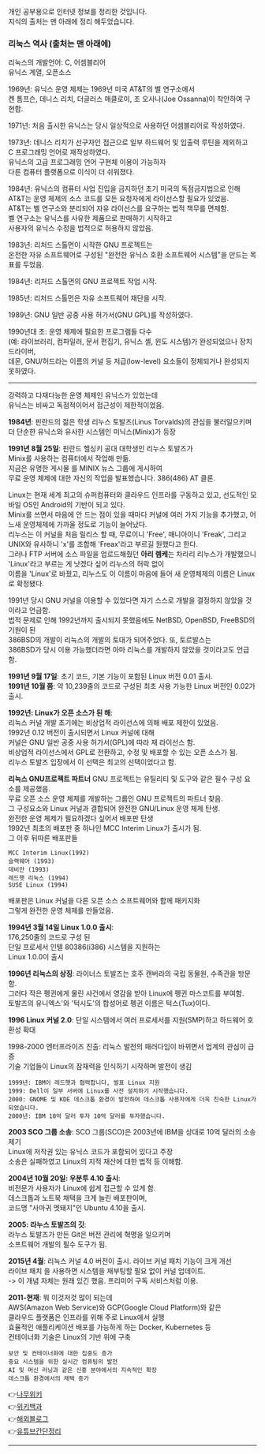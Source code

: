 개인 공부용으로 인터넷 정보를 정리한 것입니다.  
지식의 출처는 맨 아래에 정리 해두었습니다.  
  
### 리눅스 역사 (출처는 맨 아래에)  
  
리눅스의 개발언어: C, 어셈블리어  
유닉스 계열, 오픈소스  

1969년: 유닉스 운영 체제는 1969년 미국 AT&T의 벨 연구소에서  
켄 톰프슨, 데니스 리치, 더글러스 매클로이, 조 오사나(Joe Ossanna)이 착안하여 구현함.  
  
1971년: 처음 출시한 유닉스는 당시 일상적으로 사용하던 어셈블리어로 작성하였다.  
  
1973년: 데니스 리치가 선구자인 접근으로 일부 하드웨어 및 입출력 루틴을 제외하고  
C 프로그래밍 언어로 재작성하였다.  
유닉스의 고급 프로그래밍 언어 구현체 이용이 가능하자  
다른 컴퓨터 플랫폼으로 이식이 더 쉬워졌다.  
   
1984년: 유닉스의 컴퓨터 사업 진입을 금지하던 초기 미국의 독점금지법으로 인해  
AT&T는 운영 체제의 소스 코드를 모든 요청자에게 라이선스할 필요가 있었음.  
AT&T는 벨 연구소와 분리되어 자유 라이선스를 요구하는 법적 책무를 면제함.  
벨 연구소는 유닉스를 사유한 제품으로 판매하기 시작하고  
사용자의 유닉스 수정을 법적으로 허용하지 않았음.  
  
1983년: 리처드 스톨먼이 시작한 GNU 프로젝트는  
온전한 자유 소프트웨어로 구성된 "완전한 유닉스 호환 소프트웨어 시스템"을 만드는 목표를 두었음.  
  
1984년: 리처드 스톨먼의 GNU 프로젝트 작업 시작.  
  
1985년: 리처드 스톨먼은 자유 소프트웨어 재단을 시작.  
  
1989년: GNU 일반 공중 사용 허가서(GNU GPL)를 작성하였다.  
  
1990년대 초: 운영 체제에 필요한 프로그램들 다수  
(예: 라이브러리, 컴파일러, 문서 편집기, 유닉스 셸, 윈도 시스템)가 완성되었으나 장치 드라이버,  
데몬, GNU/허드라는 이름의 커널 등 저급(low-level) 요소들이 정체되거나 완성되지 못하였다.  
  
***
  
강력하고 다재다능한 운영 체제인 유닉스가 있었는데  
유닉스는 비싸고 독점적이어서 접근성이 제한적이었음.  
  
**1984년**: 핀란드의 젊은 학생 리누스 토발즈(Linus Torvalds)의 관심을 불러일으키며  
더 단순한 유닉스와 유사한 시스템인 미닉스(Minix)가 등장  

**1991년 8월 25일**: 핀란드 헬싱키 공대 대학생인 리누스 토발즈가  
Minix를 사용하는 컴퓨터에서 작업해 만듦.  
지금은 유명한 게시물 를 MINIX 뉴스 그룹에 게시하여  
무료 운영 체제에 대한 자신의 작업을 발표했습니다. 386(486) AT 클론.  
  
Linux는 현재 세계 최고의 슈퍼컴퓨터와 클라우드 인프라를 구동하고 있고, 선도적인 모바일 OS인 Android의 기반이 되고 있다.  
Minix를 쓰면서 마음에 안 드는 점이 있을 때마다 커널에 여러 가지 기능을 추가했고, 어느새 운영체제에 가까울 정도로 기능이 늘어났다.  
리누스는 이 커널을 처음 릴리스 할 때, 무료이니 'Free', 매니아이니 'Freak', 그리고 UNIX와 유사하니 'x'를 조합해 'Freax'라고 부르길 원했다고 한다.  
그러나 FTP 서버에 소스 파일을 업로드해줬던 **아리 렘케**는 차라리 리누스가 개발했으니 'Linux'라고 부르는 게 낫겠다 싶어 리누스의 허락 없이  
이름을 'Linux'로 바꿨고, 리누스도 이 이름이 마음에 들어 새 운영체제의 이름은 Linux로 확정됐다.  
  
1991년 당시 GNU 커널을 이용할 수 있었다면 자기 스스로 개발을 결정하지 않았을 것이라고 언급함.  
법적 문제로 인해 1992년까지 출시되지 못했음에도 NetBSD, OpenBSD, FreeBSD의 기원이 된  
386BSD의 개발이 리눅스의 개발의 토대가 되어주었다. 또, 토르발스는  
386BSD가 당시 이용 가능했더라면 아마 리눅스를 개발하지 않았을 것이라고도 언급함.  
  
**1991년 9월 17일**: 초기 코드, 기본 기능이 포함된 Linux 버전 0.01 출시.  
**1991년 10월 쯤**: 약 10,239줄의 코드로 구성된 최초 사용 가능한 Linux 버전인 0.02가 출시.  

**1992년: Linux가 오픈 소스가 된 해**:  
리눅스 커널 개발 초기에는 비상업적 라이선스에 의해 배포 제한이 있었음.  
1992년 0.12 버전이 출시되면서 Linux 커널에 대해  
커널은 GNU 일반 공중 사용 허가서(GPL)에 따라 재 라이선스 함.  
비상업적 라이선스에서 GPL로 전환하고, 수정 및 배포할 수 있는 오픈 소스가 됨.  
리누스 토발즈 입장에서 이 선택은 최고의 선택이었다고 함.  

**리눅스 GNU프로젝트 파트너** 
GNU 프로젝트는 유틸리티 및 도구와 같은 필수 구성 요소를 제공했음.  
무료 오픈 소스 운영 체제를 개발하는 그룹인 GNU 프로젝트의 파트너 찾음.  
그 구성요소와 Linux 커널과 결합되어 완전한 GNU/Linux 운영 체제 탄생.  
완전한 운영 체제가 필요하겠다 싶어서 배포판 탄생  
1992년 최초의 배포판 중 하나인 MCC Interim Linux가 출시가 됨.  
그 이후 뒤따른 배포판들  

```
MCC Interim Linux(1992)  
슬랙웨어 (1993)
데비안 (1993)
레드햇 리눅스 (1994)
SUSE Linux (1994)
```
  
배포판은 Linux 커널을 다른 오픈 소스 소프트웨어와 함께 패키지화  
그렇게 완전한 운영 체제를 만들었음.  

**1994년 3월 14일 Linux 1.0.0 출시**:  
176,250줄의 코드로 구성 된  
단일 프로세서 인텔 80386(i386) 시스템을 지원하는  
Linux 1.0.0이 출시  
  
**1996년 리눅스의 상징**: 라이너스 토발즈는 호주 캔버라의 국립 동물원, 수족관을 방문함.  
그러다 작은 펭귄에게 물린 사건에서 영감을 받아 Linux에 펭귄 마스코트를 부여함.  
토발즈의 유니엑스'와 '턱시도'의 합성어로 펭귄 이름은 턱스(Tux)이다.  

**1996 Linux 커널 2.0**: 단일 시스템에서 여러 프로세서를 지원(SMP)하고 하드웨어 호환성 확대  
  
1998-2000 엔터프라이즈 진출: 리눅스 발전의 패러다임이 바뀌면서 업계의 관심이 급증  
기술 기업들이 Linux의 잠재력을 인식하기 시작하며 발전이 생김  

```
1999년: IBM이 레드햇과 협력합니다, 발표 Linux 지원
1999: Dell이 일부 서버에 Linux를 사전 설치하기 시작했습니다.
2000: GNOME 및 KDE 데스크톱 환경이 발전하여 데스크톱 사용자에게 더욱 친숙한 Linux가 되었습니다.
2000년: IBM 10억 달러 투자 10억 달러를 투자했습니다.
```
  
**2003 SCO 그룹 소송**: 
SCO 그룹(SCO)은 2003년에 IBM을 상대로 10억 달러의 소송 제기  
Linux에 저작권 있는 유닉스 코드가 포함되어 있다고 주장  
소송은 실패하였고 Linux의 지적 재산에 대한 법적 등 이해함.  

**2004년 10월 20일: 우분투 4.10 출시**:  
비전문가 사용자가 Linux에 쉽게 접근할 수 있게 함.  
데스크톱과 노트북 채택을 크게 늘린 배포판이며,  
코드명 "사마귀 멧돼지"인 Ubuntu 4.10을 출시.  
  
**2005: 라누스 토발즈의 깃**:  
라누스 토발즈가 만든 Git은 버전 관리에 혁명을 일으키며  
소프트웨어 개발의 필수 도구가 됨.  

**2015년 4월**: 리눅스 커널 4.0 버전이 출시. 라이브 커널 패치 기능이 크게 개선  
 라이브 패치 을 사용하면 시스템을 재부팅할 필요 없이 커널 업데이트.  
 -> 이 개념 자체는 원래 있긴 했음. 프리미어 구독 서비스처럼 이용.  

**2011-현재**: 뭐 이것저것 많이 되는데  
AWS(Amazon Web Service)와 GCP(Google Cloud Platform)와 같은  
클라우드 플랫폼은 인프라를 위해 주로 Linux에서 실행  
효율적인 애플리케이션 배포를 가능하게 하는 Docker, Kubernetes 등  
컨테이너화 기술은 Linux의 기반 위에 구축  

```
보안 및 컨테이너화에 대한 집중도 증가
중요 시스템을 위한 실시간 컴퓨팅의 발전
AI 및 머신 러닝과 같은 신흥 분야에서의 지속적인 확장
데스크톱 환경에서의 채택 증가
```


  
👉[나무위키](https://namu.wiki/w/Linux#toc)  
👉[위키백과](https://ko.wikipedia.org/wiki/%EB%A6%AC%EB%88%85%EC%8A%A4)  
👉[해외블로그](https://tuxcare.com/ko/blog/linux-evolution-a-comprehensive-timeline/)  
👉[유튜브간단정리](https://www.youtube.com/watch?v=rrB13utjYV4&t=18s)  
  
***

